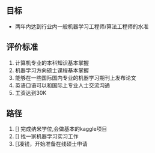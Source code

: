 ## 目标

* 两年内达到行业内一般机器学习工程师/算法工程师的水准

## 评价标准

1. 计算机专业的本科知识基本掌握
2. 机器学习方向硕士课程基本掌握
3. 能够在一些国际国内专业的机器学习期刊上发布论文
4. 英语口语可以和国际上专业人士交流沟通
5. 工资达到30K

## 路径

1. [] 完成纳米学位,会做基本的kaggle项目
2. [] 找一家机器学习实习工作
3. []凑钱，开始准备在线硕士申请
